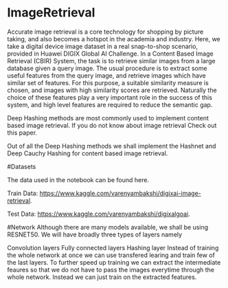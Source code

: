 # ImageRetrieval

Accurate image retrieval is a core technology for shopping by picture taking, and also becomes a hotspot in the academia and industry. Here, we take a digital device image dataset in a real snap-to-shop scenario, provided in Huawei DIGIX Global AI Challenge. In a Content Based Image Retrieval (CBIR) System, the task is to retrieve similar images from a large database given a query image. The usual procedure is to extract some useful features from the query image, and retrieve images which have similar set of features. For this purpose, a suitable similarity measure is chosen, and images with high similarity scores are retrieved. Naturally the choice of these features play a very important role in the success of this system, and high level features are required to reduce the semantic gap.

Deep Hashing methods are most commonly used to implement content based image retrieval. If you do not know about image retrieval Check out this paper.

Out of all the Deep Hashing methods we shall implement the Hashnet and Deep Cauchy Hashing for content based image retrieval.

#Datasets

The data used in the notebook can be found here.
 
Train Data: https://www.kaggle.com/varenyambakshi/digixai-image-retrieval.

Test Data: https://www.kaggle.com/varenyambakshi/digixalgoai.

#Network
Although there are many models available, we shall be using RESNET50. We will have broadly three types of layers namely

Convolution layers
Fully connected layers
Hashing layer
Instead of training the whole network at once we can use transfered learing and train few of the last layers. To further speed up training we can extract the intermediate feaures so that we do not have to pass the images everytime through the whole network. Instead we can just train on the extracted features.

